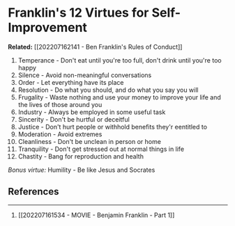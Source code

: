 # Franklin's 12 Virtues for Self-Improvement

**Related:** [[202207162141 - Ben Franklin's Rules of Conduct]]

1. Temperance - Don't eat until you're too full, don't drink until you're too happy
2. Silence - Avoid non-meaningful conversations
3. Order - Let everything have its place
4. Resolution - Do what you should, and do what you say you will
5. Frugality - Waste nothing and use your money to improve your life and the lives of those around you
6. Industry - Always be employed in some useful task
7. Sincerity - Don't be hurtful or deceitful
8. Justice - Don't hurt people or withhold benefits they'r eentitled to
9. Moderation - Avoid extremes
10. Cleanliness - Don't be unclean in person or home
11. Tranquility - Don't get stressed out at normal things in life
12. Chastity - Bang for reproduction and health

*Bonus virtue:* Humility - Be like Jesus and Socrates

## References
---
1. [[202207161534 - MOVIE - Benjamin Franklin - Part 1]]